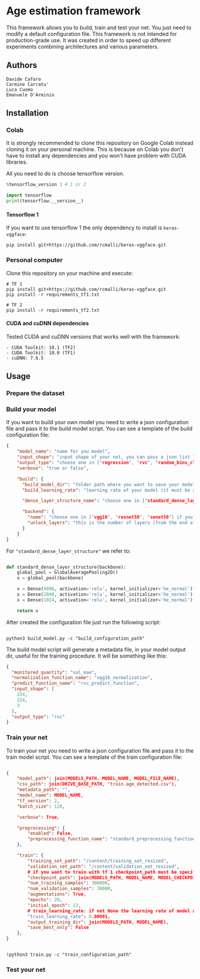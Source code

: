 # Age estimation framework

This framework allows you to build, train and test your net. You just need to modify a default configuration file.
This framework is not intended for production-grade use. It was created in order to speed up different experiments combining architectures and various parameters.

## Authors

```
Davide Cafaro
Carmine Carratu'
Luca Cuomo
Emanuele D'Arminio
```

## Installation

### Colab
It is strongly recommended to clone this repository on Google Colab instead cloning it on your personal machine.
This is because on Colab you don't have to install any dependencies and you won't have problem with CUDA libraries.

All you need to do is choose tensorflow version.

```python 
%tensorflow_version 1 # 1 or 2

import tensorflow
print(tensorflow.__version__)
```

#### Tensorflow 1
If you want to use tensorflow 1 the only dependency to install is `keras-vggface`:

```shell script
pip install git+https://github.com/rcmalli/keras-vggface.git
```

### Personal computer

Clone this repository on your machine and execute:

```shell script
# TF 1
pip install git+https://github.com/rcmalli/keras-vggface.git
pip install -r requirements_tf1.txt

# TF 2
pip install -r requirements_tf2.txt
```
#### CUDA and cuDNN dependencies

Tested CUDA and cuDNN versions that works well with the framework:

```
- CUDA Toolkit: 10.1 (TF2)
- CUDA Toolkit: 10.0 (TF1)
- cuDNN: 7.6.5
```

## Usage

### Prepare the dataset

### Build your model

If you want to build your own model you need to write a json configuration file and pass it to the build model script.
You can see a template of the build configuration file:

```json
{
    "model_name": "name for you model",
    "input_shape": "input shape of your net, you can pass a json list like this [224, 224, 3]",
    "output_type": "choose one in ["regression", "rvc", "random_bins_classification"]",
    "verbose": "true or false",

    "build": {
      "build_model_dir": "folder path where you want to save your model",
      "build_learning_rate": "learning rate of your model (it must be a number)",

      "dense_layer_structure_name": "choose one in ["standard_dense_layer_structure", "vgg16_dense_layer_structure"]",

      "backend": {
        "name": "choose one in ["vgg16", "resnet50", "senet50"] if you're using TF1, choose one in ["vgg19"] if you're using TF2",
        "unlock_layers": "this is the number of layers (from the end of the net) you want to unlock for training, choose one in ["none", "all", 1, 2, ..]",
      }
    }
}
```

For `"standard_dense_layer_structure"` we refer to:

```python

def standard_dense_layer_structure(backbone):
    global_pool = GlobalAveragePooling2D()
    x = global_pool(backbone)

    x = Dense(4096, activation='relu', kernel_initializer='he_normal')(x)
    x = Dense(2048, activation='relu', kernel_initializer='he_normal')(x)
    x = Dense(1024, activation='relu', kernel_initializer='he_normal')(x)

    return x

```

After created the configuration file just run the following script:

```shell script

python3 build_model.py -c "build_configuration_path"

```

The build model script will generate a metadata file, in your model output dir, useful for the training procedure. It will be something like this:

```json
{
  "monitored_quantity": "val_mae",
  "normalization_function_name": "vgg16_normalization",
  "predict_function_name": "rvc_predict_function",
  "input_shape": [
    224,
    224,
    3
  ],
  "output_type": "rvc"
}
```

### Train your net

To train your net you need to write a json configuration file and pass it to the train model script.
You can see a template of the train configuration file:

```json

{
    "model_path": join(MODELS_PATH, MODEL_NAME, MODEL_FILE_NAME),
    "csv_path": join(DRIVE_BASE_PATH, "train.age_detected.csv"),
    "metadata_path": "",
    "model_name": MODEL_NAME,
    "tf_version": 2,
    "batch_size": 128,

    "verbose": True,

    "preprocessing": {
        "enabled": False,
        "preprocessing_function_name": "standard_preprocessing_function"
    },

    "train": {
        "training_set_path": "/content/training_set_resized",
        "validation_set_path": "/content/validation_set_resized",
        # if you want to train with tf 1 checkpoint_path must be specified in model_path
        "checkpoint_path": join(MODELS_PATH, MODEL_NAME, MODEL_CHECKPOINT),
        "num_training_samples": 300000,
        "num_validation_samples": 30000,
        "augmentations": True,
        "epochs": 20,
        "initial_epoch": 13,
        # train_learning_rate: if not None the learning rate of model will be changed
        "train_learning_rate": 0.00001,
        "output_training_dir": join(MODELS_PATH, MODEL_NAME),
        "save_best_only": False
    },
}

```

```shell script

!python3 train.py -c "train_configuration_path"

```

### Test your net